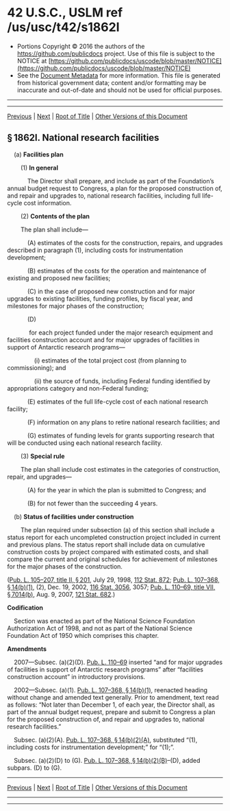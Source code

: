 ---
---

# 42 U.S.C., USLM ref /us/usc/t42/s1862l

* Portions Copyright © 2016 the authors of the https://github.com/publicdocs project.
  Use of this file is subject to the NOTICE at [https://github.com/publicdocs/uscode/blob/master/NOTICE](https://github.com/publicdocs/uscode/blob/master/NOTICE)
* See the [Document Metadata](././../../../..//README.md) for more information.
  This file is generated from historical government data; content and/or formatting may be inaccurate and out-of-date and should not be used for official purposes.

----------
----------

[Previous](./../../../..//us/usc/t42/ch16/m__us_usc_t42_s1862k.md) | [Next](./../../../..//us/usc/t42/ch16/m__us_usc_t42_s1862m.md) | [Root of Title](./../../../../) | [Other Versions of this Document](https://publicdocs.github.io/go/links?ns=uslm&ref=%2Fus%2Fusc%2Ft42%2Fs1862l)

## § 1862l. National research facilities

    (a) __Facilities plan__ 

        (1) __In general__ 

            The Director shall prepare, and include as part of the Foundation’s annual budget request to Congress, a plan for the proposed construction of, and repair and upgrades to, national research facilities, including full life-cycle cost information.

        (2) __Contents of the plan__ 

        The plan shall include—

            (A) estimates of the costs for the construction, repairs, and upgrades described in paragraph (1), including costs for instrumentation development;

            (B) estimates of the costs for the operation and maintenance of existing and proposed new facilities;

            (C) in the case of proposed new construction and for major upgrades to existing facilities, funding profiles, by fiscal year, and milestones for major phases of the construction;

            (D)

             for each project funded under the major research equipment and facilities construction account and for major upgrades of facilities in support of Antarctic research programs—

                (i) estimates of the total project cost (from planning to commissioning); and

                (ii) the source of funds, including Federal funding identified by appropriations category and non-Federal funding;

            (E) estimates of the full life-cycle cost of each national research facility;

            (F) information on any plans to retire national research facilities; and

            (G) estimates of funding levels for grants supporting research that will be conducted using each national research facility.

        (3) __Special rule__ 

        The plan shall include cost estimates in the categories of construction, repair, and upgrades—

            (A) for the year in which the plan is submitted to Congress; and

            (B) for not fewer than the succeeding 4 years.

    (b) __Status of facilities under construction__ 

        The plan required under subsection (a) of this section shall include a status report for each uncompleted construction project included in current and previous plans. The status report shall include data on cumulative construction costs by project compared with estimated costs, and shall compare the current and original schedules for achievement of milestones for the major phases of the construction.

([Pub. L. 105–207, title II, § 201][/us/pl/105/207/s201], July 29, 1998, [112 Stat. 872][/us/stat/112/872]; [Pub. L. 107–368, § 14(b)(1)][/us/pl/107/368/s14/b/1], (2), Dec. 19, 2002, [116 Stat. 3056][/us/stat/116/3056], 3057; [Pub. L. 110–69, title VII, § 7014(b)][/us/pl/110/69/s7014/b], Aug. 9, 2007, [121 Stat. 682][/us/stat/121/682].)

 __Codification__ 

    Section was enacted as part of the National Science Foundation Authorization Act of 1998, and not as part of the National Science Foundation Act of 1950 which comprises this chapter.

 __Amendments__ 

    2007—Subsec. (a)(2)(D). [Pub. L. 110–69][/us/pl/110/69] inserted “and for major upgrades of facilities in support of Antarctic research programs” after “facilities construction account” in introductory provisions.

    2002—Subsec. (a)(1). [Pub. L. 107–368, § 14(b)(1)][/us/pl/107/368/s14/b/1], reenacted heading without change and amended text generally. Prior to amendment, text read as follows: “Not later than December 1, of each year, the Director shall, as part of the annual budget request, prepare and submit to Congress a plan for the proposed construction of, and repair and upgrades to, national research facilities.”

    Subsec. (a)(2)(A). [Pub. L. 107–368, § 14(b)(2)(A)][/us/pl/107/368/s14/b/2/A], substituted “(1), including costs for instrumentation development;” for “(1);”.

    Subsec. (a)(2)(D) to (G). [Pub. L. 107–368, § 14(b)(2)(B)][/us/pl/107/368/s14/b/2/B]–(D), added subpars. (D) to (G).

----------

[Previous](./../../../..//us/usc/t42/ch16/m__us_usc_t42_s1862k.md) | [Next](./../../../..//us/usc/t42/ch16/m__us_usc_t42_s1862m.md) | [Root of Title](./../../../../) | [Other Versions of this Document](https://publicdocs.github.io/go/links?ns=uslm&ref=%2Fus%2Fusc%2Ft42%2Fs1862l)

----------
----------

[/us/pl/105/207/s201]: https://publicdocs.github.io/go/links?ns=uslm&ref=%2Fus%2Fpl%2F105%2F207%2Fs201
[/us/stat/112/872]: https://publicdocs.github.io/go/links?ns=uslm&ref=%2Fus%2Fstat%2F112%2F872
[/us/pl/107/368/s14/b/1]: https://publicdocs.github.io/go/links?ns=uslm&ref=%2Fus%2Fpl%2F107%2F368%2Fs14%2Fb%2F1
[/us/stat/116/3056]: https://publicdocs.github.io/go/links?ns=uslm&ref=%2Fus%2Fstat%2F116%2F3056
[/us/pl/110/69/s7014/b]: https://publicdocs.github.io/go/links?ns=uslm&ref=%2Fus%2Fpl%2F110%2F69%2Fs7014%2Fb
[/us/stat/121/682]: https://publicdocs.github.io/go/links?ns=uslm&ref=%2Fus%2Fstat%2F121%2F682
[/us/pl/110/69]: https://publicdocs.github.io/go/links?ns=uslm&ref=%2Fus%2Fpl%2F110%2F69
[/us/pl/107/368/s14/b/1]: https://publicdocs.github.io/go/links?ns=uslm&ref=%2Fus%2Fpl%2F107%2F368%2Fs14%2Fb%2F1
[/us/pl/107/368/s14/b/2/A]: https://publicdocs.github.io/go/links?ns=uslm&ref=%2Fus%2Fpl%2F107%2F368%2Fs14%2Fb%2F2%2FA
[/us/pl/107/368/s14/b/2/B]: https://publicdocs.github.io/go/links?ns=uslm&ref=%2Fus%2Fpl%2F107%2F368%2Fs14%2Fb%2F2%2FB


